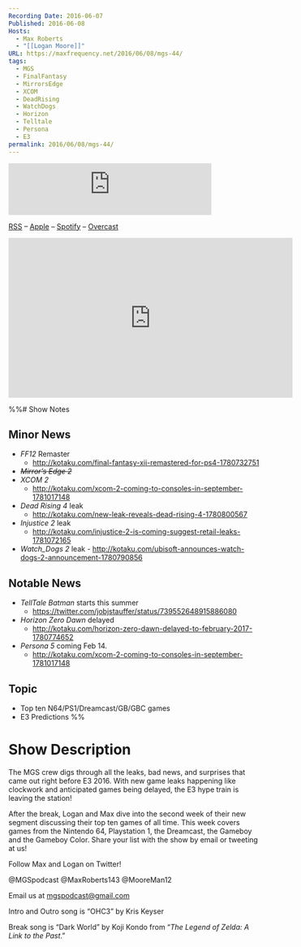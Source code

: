 ```yaml
---
Recording Date: 2016-06-07
Published: 2016-06-08
Hosts:
  - Max Roberts
  - "[[Logan Moore]]"
URL: https://maxfrequency.net/2016/06/08/mgs-44/
tags:
  - MGS
  - FinalFantasy
  - MirrorsEdge
  - XCOM
  - DeadRising
  - WatchDogs
  - Horizon
  - Telltale
  - Persona
  - E3
permalink: 2016/06/08/mgs-44/
---
```

<iframe src="https://podcasters.spotify.com/pod/show/millennialgamingspeak/embed/episodes/Episode-44-The-Kinda-Calm-Before-the-E3-Storm-e1adhqh/a-a6ts3vv" height="102px" width="400px" frameborder="0" scrolling="no"></iframe>

[RSS](https://anchor.fm/s/74aa3858/podcast/rss) – [Apple](https://podcasts.apple.com/us/podcast/episode-3-gdc-wrap-up/id1000915981?i=1000542222515) – [Spotify](https://open.spotify.com/episode/7wePXT4Bt22LWifVLx3n8y) – [Overcast](https://overcast.fm/+EtIgeWxEU)

<div class=iframe-container>
<iframe width="560" height="315" src="https://www.youtube-nocookie.com/embed/bf4iqLqvSsk?si=-hRqfAkUXWzrIO_L" title="YouTube video player" frameborder="0" allow="accelerometer; autoplay; clipboard-write; encrypted-media; gyroscope; picture-in-picture; web-share" allowfullscreen></iframe>
</div>

%%# Show Notes

## Minor News

- *FF12* Remaster
	- http://kotaku.com/final-fantasy-xii-remastered-for-ps4-1780732751 
- ~~*Mirror’s Edge 2*~~
- *XCOM 2*
	- http://kotaku.com/xcom-2-coming-to-consoles-in-september-1781017148 
- *Dead Rising 4* leak
	- http://kotaku.com/new-leak-reveals-dead-rising-4-1780800567 
- *Injustice 2* leak
	- http://kotaku.com/injustice-2-is-coming-suggest-retail-leaks-1781072165 
- *Watch_Dogs 2* leak
		- http://kotaku.com/ubisoft-announces-watch-dogs-2-announcement-1780790856 

## Notable News

- *TellTale Batman* starts this summer
	- https://twitter.com/jobjstauffer/status/739552648915886080 
- *Horizon Zero Dawn* delayed
	- http://kotaku.com/horizon-zero-dawn-delayed-to-february-2017-1780774652 
- *Persona 5* coming Feb 14.
	- http://kotaku.com/xcom-2-coming-to-consoles-in-september-1781017148 

## Topic

- Top ten N64/PS1/Dreamcast/GB/GBC games
- E3 Predictions
%%

# Show Description

The MGS crew digs through all the leaks, bad news, and surprises that came out right before E3 2016. With new game leaks happening like clockwork and anticipated games being delayed, the E3 hype train is leaving the station!

After the break, Logan and Max dive into the second week of their new segment discussing their top ten games of all time. This week covers games from the Nintendo 64, Playstation 1, the Dreamcast, the Gameboy and the Gameboy Color. Share your list with the show by email or tweeting at us!

Follow Max and Logan on Twitter!

@MGSpodcast
@MaxRoberts143
@MooreMan12

Email us at mgspodcast@gmail.com

Intro and Outro song is “OHC3” by Kris Keyser

Break song is “Dark World” by Koji Kondo from “*The Legend of Zelda: A Link to the Past*.”